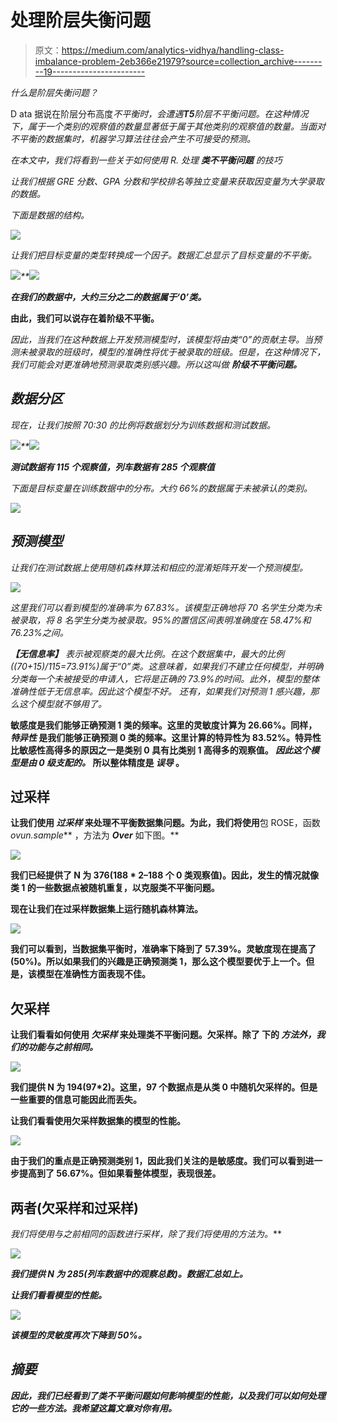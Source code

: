 # 处理阶层失衡问题

> 原文：<https://medium.com/analytics-vidhya/handling-class-imbalance-problem-2eb366e21979?source=collection_archive---------19----------------------->

*什么是阶层失衡问题？*

D ata 据说在阶层分布高度*不平衡时，会遭遇**T5**阶层不平衡问题。在这种情况下，属于一个类别的观察值的数量显著低于属于其他类别的观察值的数量。当面对不平衡的数据集时，机器学习算法往往会产生不可接受的预测。*

**在本文中，我们将看到一些关于如何使用 R.* 处理 ***类不平衡问题*** *的技巧**

*让我们根据 GRE 分数、GPA 分数和学校排名等独立变量来获取因变量为大学录取的数据。*

*下面是数据的结构。*

*![](img/33eaeef1e5ca7a8e59b55aef200c689b.png)*

*让我们把目标变量的类型转换成一个因子。数据汇总显示了目标变量的不平衡。*

*![](img/1a94a3233009eae02693bf83b980115d.png)**![](img/663af62170f602befa78d541ba8d71ff.png)*

***在我们的数据中，大约三分之二的数据属于‘0’类。***

****由此，我们可以说存在着阶级不平衡。****

*因此，当我们在这种数据上开发预测模型时，该模型将由类“0”的贡献主导。当预测未被录取的班级时，模型的准确性将优于被录取的班级。但是，在这种情况下，我们可能会对更准确地预测录取类别感兴趣。所以这叫做 ***阶级不平衡问题*。***

## *数据分区*

*现在，让我们按照 70:30 的比例将数据划分为训练数据和测试数据。*

*![](img/4c1abaecaeefe74955577a07927004a5.png)**![](img/516e19a020bea642fb14df30108b24dd.png)*

***测试数据有 115 个观察值，列车数据有 285 个观察值***

*下面是目标变量在训练数据中的分布。大约 66%的数据属于未被承认的类别。*

*![](img/66528a519bd3276b11e78eee9ffd6896.png)*

## *预测模型*

*让我们在测试数据上使用随机森林算法和相应的混淆矩阵开发一个预测模型。*

*![](img/44b4bb32174bbb4d42d9976f58c40c5b.png)*

*这里我们可以看到模型的准确率为 67.83%。该模型正确地将 70 名学生分类为未被录取，将 8 名学生分类为被录取。95%的置信区间表明准确度在 58.47%和 76.23%之间。*

****【无信息率】*** 表示被观察类的最大比例。在这个数据集中，最大的比例((70+15)/115=73.91%)属于“0”类。这意味着，如果我们不建立任何模型，并明确分类每一个未被接受的申请人，它将是正确的 73.9%的时间。此外，模型的整体准确性低于无信息率。因此这个模型不好。
还有，如果我们对预测 1 感兴趣，那么这个模型就不够用了。*

**敏感度是我们能够正确预测 1 类的频率。这里的灵敏度计算为 26.66%。同样， ***特异性*** 是我们能够正确预测 0 类的频率。这里计算的特异性为 83.52%。特异性比敏感性高得多的原因之一是类别 0 具有比类别 1 高得多的观察值。 ***因此这个模型是由 0 级支配的。*** 所以整体精度是 ***误导*** 。**

## **过采样**

**让我们使用 ***过采样*** 来处理不平衡数据集问题。为此，我们将使用**包 ROSE，函数 *ovun.sample*** ，方法为 ***Over*** 如下图。**

**![](img/3575fa82abd611ad7ff40ccdd6c492fc.png)**

**我们已经提供了 N 为 376(188 * 2–188 个 0 类观察值)。因此，发生的情况就像类 1 的一些数据点被随机重复，以克服类不平衡问题。**

**现在让我们在过采样数据集上运行随机森林算法。**

**![](img/b05af83860265b47f88f88235e5d638c.png)**

**我们可以看到，当数据集平衡时，准确率下降到了 57.39%。灵敏度现在提高了(50%)。所以如果我们的兴趣是正确预测类 1，那么这个模型要优于上一个。但是，该模型在准确性方面表现不佳。**

## ****欠采样****

**让我们看看如何使用 ***欠采样*** 来处理类不平衡问题。欠采样。除了 下的 ***方法外，我们的功能与之前相同。*****

**![](img/be196c52cea3476dc811ac9dfad38735.png)**

**我们提供 N 为 194(97*2)。这里，97 个数据点是从类 0 中随机欠采样的。但是一些重要的信息可能因此而丢失。**

**让我们看看使用欠采样数据集的模型的性能。**

**![](img/c698ad00dc22e4c9027ee5151926c82f.png)**

**由于我们的重点是正确预测类别 1，因此我们关注的是敏感度。我们可以看到进一步提高到了 56.67%。但如果看整体模型，表现很差。**

## **两者(欠采样和过采样)**

**我们将使用与之前相同的函数进行采样，除了我们将使用的方法为*。***

***![](img/1926cf4fd2bcc7a3c614753b035ab70d.png)***

***我们提供 N 为 285(列车数据中的观察总数)。数据汇总如上。***

***让我们看看模型的性能。***

***![](img/9ab907b0ba0f9d857eba24647638f25f.png)***

***该模型的灵敏度再次下降到 50%。***

## ***摘要***

***因此，我们已经看到了类不平衡问题如何影响模型的性能，以及我们可以如何处理它的一些方法。我希望这篇文章对你有用。***
